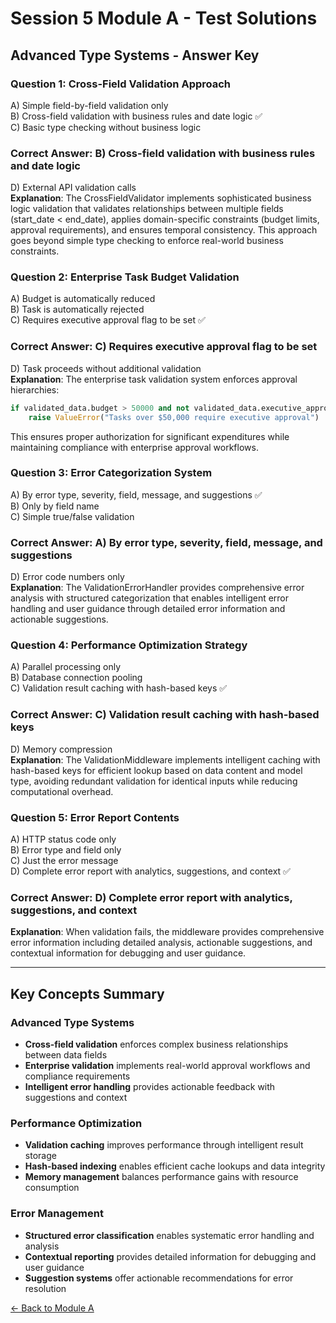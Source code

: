 # Session 5 Module A - Test Solutions

## Advanced Type Systems - Answer Key

### Question 1: Cross-Field Validation Approach
A) Simple field-by-field validation only  
B) Cross-field validation with business rules and date logic ✅  
C) Basic type checking without business logic  
### Correct Answer: B) Cross-field validation with business rules and date logic
D) External API validation calls  
**Explanation**: The CrossFieldValidator implements sophisticated business logic validation that validates relationships between multiple fields (start_date < end_date), applies domain-specific constraints (budget limits, approval requirements), and ensures temporal consistency. This approach goes beyond simple type checking to enforce real-world business constraints.

### Question 2: Enterprise Task Budget Validation
A) Budget is automatically reduced  
B) Task is automatically rejected  
C) Requires executive approval flag to be set ✅  
### Correct Answer: C) Requires executive approval flag to be set
D) Task proceeds without additional validation  
**Explanation**: The enterprise task validation system enforces approval hierarchies:
```python
if validated_data.budget > 50000 and not validated_data.executive_approval:
    raise ValueError("Tasks over $50,000 require executive approval")
```

This ensures proper authorization for significant expenditures while maintaining compliance with enterprise approval workflows.

### Question 3: Error Categorization System
A) By error type, severity, field, message, and suggestions ✅  
B) Only by field name  
C) Simple true/false validation  
### Correct Answer: A) By error type, severity, field, message, and suggestions
D) Error code numbers only  
**Explanation**: The ValidationErrorHandler provides comprehensive error analysis with structured categorization that enables intelligent error handling and user guidance through detailed error information and actionable suggestions.

### Question 4: Performance Optimization Strategy
A) Parallel processing only  
B) Database connection pooling  
C) Validation result caching with hash-based keys ✅  
### Correct Answer: C) Validation result caching with hash-based keys
D) Memory compression  
**Explanation**: The ValidationMiddleware implements intelligent caching with hash-based keys for efficient lookup based on data content and model type, avoiding redundant validation for identical inputs while reducing computational overhead.

### Question 5: Error Report Contents
A) HTTP status code only  
B) Error type and field only  
C) Just the error message  
D) Complete error report with analytics, suggestions, and context ✅  
### Correct Answer: D) Complete error report with analytics, suggestions, and context


**Explanation**: When validation fails, the middleware provides comprehensive error information including detailed analysis, actionable suggestions, and contextual information for debugging and user guidance.

---

## Key Concepts Summary

### Advanced Type Systems
- **Cross-field validation** enforces complex business relationships between data fields
- **Enterprise validation** implements real-world approval workflows and compliance requirements
- **Intelligent error handling** provides actionable feedback with suggestions and context

### Performance Optimization
- **Validation caching** improves performance through intelligent result storage
- **Hash-based indexing** enables efficient cache lookups and data integrity
- **Memory management** balances performance gains with resource consumption

### Error Management
- **Structured error classification** enables systematic error handling and analysis
- **Contextual reporting** provides detailed information for debugging and user guidance
- **Suggestion systems** offer actionable recommendations for error resolution

[← Back to Module A](Session5_ModuleA_Advanced_Type_Systems.md)